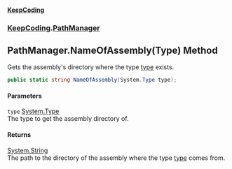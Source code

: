 #### [KeepCoding](index.md 'index')
### [KeepCoding](KeepCoding.md 'KeepCoding').[PathManager](PathManager.md 'KeepCoding.PathManager')
## PathManager.NameOfAssembly(Type) Method
Gets the assembly's directory where the type [type](PathManager.NameOfAssembly.i4+Ql+giMkLthEL5bf7DJQ.md#KeepCoding.PathManager.NameOfAssembly(System.Type).type 'KeepCoding.PathManager.NameOfAssembly(System.Type).type') exists.  
```csharp
public static string NameOfAssembly(System.Type type);
```
#### Parameters
<a name='KeepCoding.PathManager.NameOfAssembly(System.Type).type'></a>
`type` [System.Type](https://docs.microsoft.com/en-us/dotnet/api/System.Type 'System.Type')  
The type to get the assembly directory of.
  
#### Returns
[System.String](https://docs.microsoft.com/en-us/dotnet/api/System.String 'System.String')  
The path to the directory of the assembly where the type [type](PathManager.NameOfAssembly.i4+Ql+giMkLthEL5bf7DJQ.md#KeepCoding.PathManager.NameOfAssembly(System.Type).type 'KeepCoding.PathManager.NameOfAssembly(System.Type).type') comes from.
